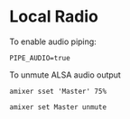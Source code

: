# Local Radio

To enable audio piping:
```
PIPE_AUDIO=true
```

To unmute ALSA audio output
```
amixer sset 'Master' 75%
```
```
amixer set Master unmute
```